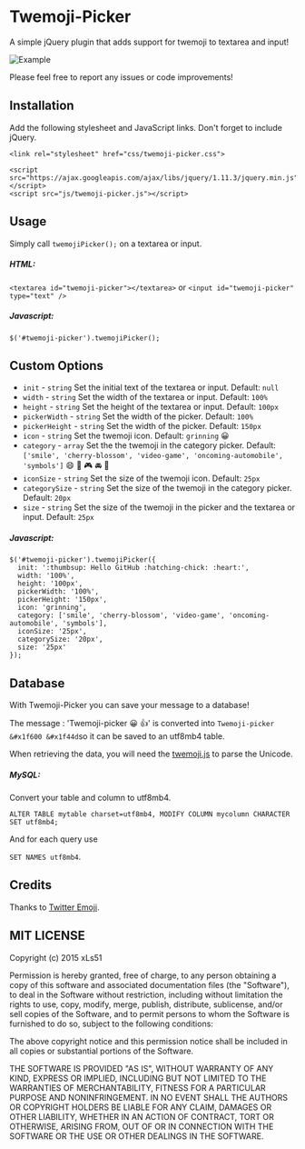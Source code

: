 # Twemoji-Picker

A simple jQuery plugin that adds support for twemoji to textarea and input!

![Example](twemoji.gif?raw=true)

Please feel free to report any issues or code improvements!

## Installation

Add the following stylesheet and JavaScript links. Don't forget to include jQuery.

```
<link rel="stylesheet" href="css/twemoji-picker.css">

<script src="https://ajax.googleapis.com/ajax/libs/jquery/1.11.3/jquery.min.js"></script>
<script src="js/twemoji-picker.js"></script>
```
  
## Usage

Simply call `twemojiPicker();` on a textarea or input.

##### HTML:

`<textarea id="twemoji-picker"></textarea>` or `<input id="twemoji-picker" type="text" />`

##### Javascript:

`$('#twemoji-picker').twemojiPicker();`

## Custom Options

- `init` - `string` Set the initial text of the textarea or input. Default: `null`
- `width` - `string` Set the width of the textarea or input. Default: `100%`
- `height` - `string` Set the height of the textarea or input. Default: `100px`
- `pickerWidth` - `string` Set the width of the picker. Default: `100%`
- `pickerHeight` - `string` Set the width of the picker. Default: `150px`
- `icon` - `string` Set the twemoji icon. Default: `grinning` :grinning:
- `category` - `array` Set the the twemoji in the category picker. Default: `['smile', 'cherry-blossom', 'video-game', 'oncoming-automobile', 'symbols']` :smile: :cherry_blossom: :video_game: :oncoming_automobile: :symbols:
- `iconSize` - `string` Set the size of the twemoji icon. Default: `25px`
- `categorySize` - `string` Set the size of the twemoji in the category picker. Default: `20px`
- `size` - `string` Set the size of the twemoji in the picker and the textarea or input. Default: `25px`

##### Javascript:

```
$('#twemoji-picker').twemojiPicker({
  init: ':thumbsup: Hello GitHub :hatching-chick: :heart:',
  width: '100%',
  height: '100px',
  pickerWidth: '100%',
  pickerHeight: '150px',
  icon: 'grinning',
  category: ['smile', 'cherry-blossom', 'video-game', 'oncoming-automobile', 'symbols'],
  iconSize: '25px',
  categorySize: '20px',
  size: '25px'
});
```

## Database

With Twemoji-Picker you can save your message to a database!

The message : 'Twemoji-picker :grinning: :thumbsup:' is converted into `Twemoji-picker &#x1f600 &#x1f44d`so it can be saved to an utf8mb4 table.

When retrieving the data, you will need the [twemoji.js](http://github.com/twitter/twemoji) to parse the Unicode.

##### MySQL:

Convert your table and column to utf8mb4.

`ALTER TABLE mytable charset=utf8mb4, MODIFY COLUMN mycolumn CHARACTER SET utf8mb4;`

And for each query use

`SET NAMES utf8mb4`.

## Credits

Thanks to [Twitter Emoji](http://github.com/twitter/twemoji).

## MIT LICENSE

Copyright (c) 2015 xLs51

Permission is hereby granted, free of charge, to any person obtaining a copy
of this software and associated documentation files (the "Software"), to deal
in the Software without restriction, including without limitation the rights
to use, copy, modify, merge, publish, distribute, sublicense, and/or sell
copies of the Software, and to permit persons to whom the Software is
furnished to do so, subject to the following conditions:

The above copyright notice and this permission notice shall be included in
all copies or substantial portions of the Software.

THE SOFTWARE IS PROVIDED "AS IS", WITHOUT WARRANTY OF ANY KIND, EXPRESS OR
IMPLIED, INCLUDING BUT NOT LIMITED TO THE WARRANTIES OF MERCHANTABILITY,
FITNESS FOR A PARTICULAR PURPOSE AND NONINFRINGEMENT. IN NO EVENT SHALL THE
AUTHORS OR COPYRIGHT HOLDERS BE LIABLE FOR ANY CLAIM, DAMAGES OR OTHER
LIABILITY, WHETHER IN AN ACTION OF CONTRACT, TORT OR OTHERWISE, ARISING FROM,
OUT OF OR IN CONNECTION WITH THE SOFTWARE OR THE USE OR OTHER DEALINGS IN
THE SOFTWARE.
